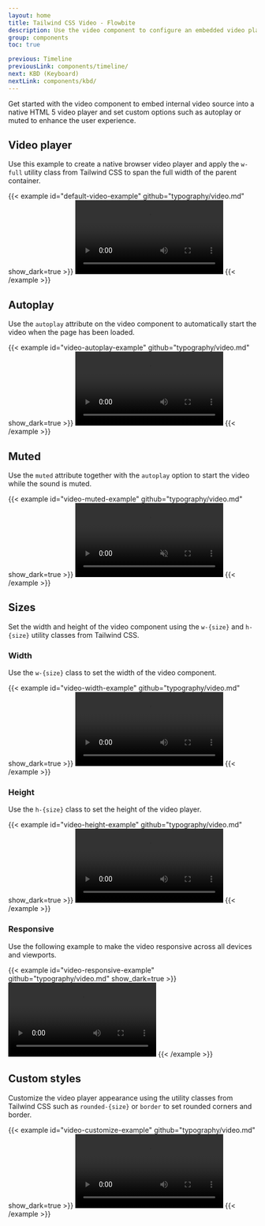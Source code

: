 ```yaml
---
layout: home
title: Tailwind CSS Video - Flowbite
description: Use the video component to configure an embedded video player using native HTML 5 functionality based on the utility classes from Tailwind CSS
group: components
toc: true

previous: Timeline
previousLink: components/timeline/
next: KBD (Keyboard)
nextLink: components/kbd/
---
```


Get started with the video component to embed internal video source into a native HTML 5 video player and set custom options such as autoplay or muted to enhance the user experience.

## Video player

Use this example to create a native browser video player and apply the `w-full` utility class from Tailwind CSS to span the full width of the parent container.

{{< example id="default-video-example" github="typography/video.md" show_dark=true >}}
<video class="w-full" controls>
  <source src="/docs/videos/flowbite.mp4" type="video/mp4">
  Your browser does not support the video tag.
</video>
{{< /example >}}

## Autoplay

Use the `autoplay` attribute on the video component to automatically start the video when the page has been loaded.

{{< example id="video-autoplay-example" github="typography/video.md" show_dark=true >}}
<video class="w-full" autoplay controls>
  <source src="/docs/videos/flowbite.mp4" type="video/mp4">
  Your browser does not support the video tag.
</video>
{{< /example >}}

## Muted

Use the `muted` attribute together with the `autoplay` option to start the video while the sound is muted.

{{< example id="video-muted-example" github="typography/video.md" show_dark=true >}}
<video class="w-full" autoplay muted controls>
  <source src="/docs/videos/flowbite.mp4" type="video/mp4">
  Your browser does not support the video tag.
</video>
{{< /example >}}

## Sizes

Set the width and height of the video component using the `w-{size}` and `h-{size}` utility classes from Tailwind CSS.

### Width

Use the `w-{size}` class to set the width of the video component.

{{< example id="video-width-example" github="typography/video.md" show_dark=true >}}
<video class="w-96" controls>
  <source src="/docs/videos/flowbite.mp4" type="video/mp4">
  Your browser does not support the video tag.
</video>
{{< /example >}}

### Height

Use the `h-{size}` class to set the height of the video player.

{{< example id="video-height-example" github="typography/video.md" show_dark=true >}}
<video class="h-80" controls>
  <source src="/docs/videos/flowbite.mp4" type="video/mp4">
  Your browser does not support the video tag.
</video>
{{< /example >}}

### Responsive

Use the following example to make the video responsive across all devices and viewports.

{{< example id="video-responsive-example" github="typography/video.md" show_dark=true >}}
<video class="w-full h-auto max-w-full" controls>
  <source src="/docs/videos/flowbite.mp4" type="video/mp4">
  Your browser does not support the video tag.
</video>
{{< /example >}}

## Custom styles

Customize the video player appearance using the utility classes from Tailwind CSS such as `rounded-{size}` or `border` to set rounded corners and border.

{{< example id="video-customize-example" github="typography/video.md" show_dark=true >}}
<video class="w-full h-auto max-w-full border border-gray-200 rounded-lg dark:border-gray-700" controls>
  <source src="/docs/videos/flowbite.mp4" type="video/mp4">
  Your browser does not support the video tag.
</video>
{{< /example >}}
